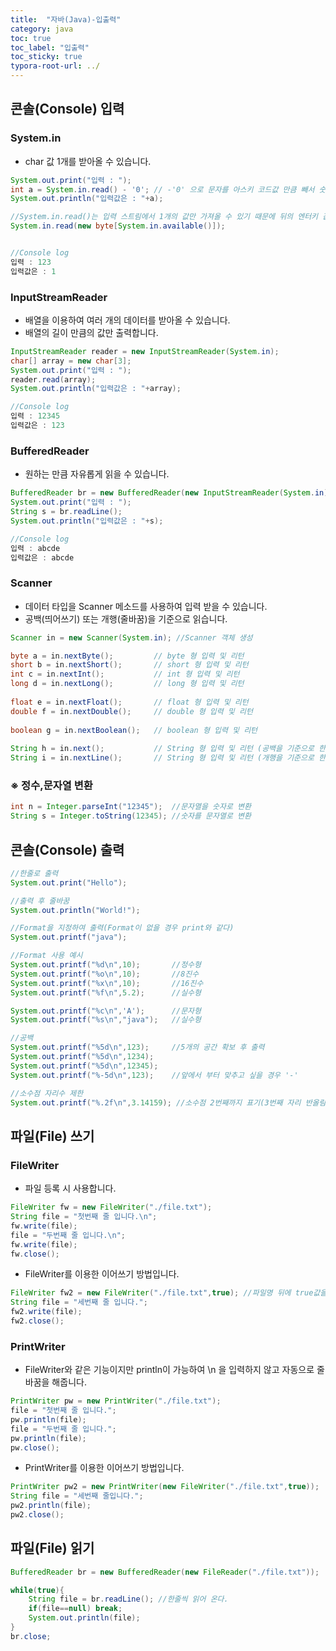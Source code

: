 ```yaml
---
title:  "자바(Java)-입출력"
category: java
toc: true
toc_label: "입출력"
toc_sticky: true
typora-root-url: ../
---
```








## 콘솔(Console) 입력

### System.in

- char 값 1개를 받아올 수 있습니다.

```java
System.out.print("입력 : ");
int a = System.in.read() - '0'; // -'0' 으로 문자를 아스키 코드값 만큼 빼서 숫자로 변환
System.out.println("입력값은 : "+a);

//System.in.read()는 입력 스트림에서 1개의 값만 가져올 수 있기 때문에 뒤의 엔터키 값을 소진 해야 한다.
System.in.read(new byte[System.in.available()]);


//Console log
입력 : 123
입력값은 : 1
```



### InputStreamReader

- 배열을 이용하여 여러 개의 데이터를 받아올 수 있습니다.
- 배열의 길이 만큼의 값만 출력합니다.

```java
InputStreamReader reader = new InputStreamReader(System.in);
char[] array = new char[3];
System.out.print("입력 : ");
reader.read(array);
System.out.println("입력값은 : "+array);

//Console log
입력 : 12345
입력값은 : 123
```



### BufferedReader

- 원하는 만큼 자유롭게 읽을 수 있습니다.

```java
BufferedReader br = new BufferedReader(new InputStreamReader(System.in));
System.out.print("입력 : ");
String s = br.readLine();
System.out.println("입력값은 : "+s);

//Console log
입력 : abcde
입력값은 : abcde
```



### Scanner

- 데이터 타입을 Scanner 메소드를 사용하여 입력 받을 수 있습니다.
- 공백(띄어쓰기) 또는 개행(줄바꿈)을 기준으로 읽습니다.

```java
Scanner in = new Scanner(System.in); //Scanner 객체 생성

byte a = in.nextByte(); 		// byte 형 입력 및 리턴
short b = in.nextShort(); 		// short 형 입력 및 리턴
int c = in.nextInt(); 			// int 형 입력 및 리턴
long d = in.nextLong(); 		// long 형 입력 및 리턴
 
float e = in.nextFloat(); 		// float 형 입력 및 리턴
double f = in.nextDouble(); 	// double 형 입력 및 리턴
 
boolean g = in.nextBoolean(); 	// boolean 형 입력 및 리턴
 
String h = in.next(); 			// String 형 입력 및 리턴 (공백을 기준으로 한 단어를 읽음)
String i = in.nextLine(); 		// String 형 입력 및 리턴 (개행을 기준으로 한 줄을 읽음)
```



### ※ 정수,문자열 변환

```java
int n = Integer.parseInt("12345");	//문자열을 숫자로 변환
String s = Integer.toString(12345);	//숫자를 문자열로 변환
```



 

## 콘솔(Console)  출력

```java
//한줄로 출력
System.out.print("Hello");

//출력 후 줄바꿈
System.out.println("World!");

//Format을 지정하여 출력(Format이 없을 경우 print와 같다)
System.out.printf("java");

//Format 사용 예시
System.out.printf("%d\n",10);		//정수형
System.out.printf("%o\n",10);		//8진수
System.out.printf("%x\n",10);		//16진수
System.out.printf("%f\n",5.2);		//실수형

System.out.printf("%c\n",'A');		//문자형
System.out.printf("%s\n","java");	//실수형

//공백
System.out.printf("%5d\n",123);		//5개의 공간 확보 후 출력
System.out.printf("%5d\n",1234);
System.out.printf("%5d\n",12345);
System.out.printf("%-5d\n",123);    //앞에서 부터 맞추고 싶을 경우 '-'

//소수점 자리수 제한
System.out.printf("%.2f\n",3.14159); //소수점 2번째까지 표기(3번째 자리 반올림)
```





## 파일(File) 쓰기

### FileWriter

- 파일 등록 시 사용합니다.

```java
FileWriter fw = new FileWriter("./file.txt");
String file = "첫번째 줄 입니다.\n";
fw.write(file);
file = "두번째 줄 입니다.\n";
fw.write(file);
fw.close();
```

- FileWriter를 이용한 이어쓰기 방법입니다.

```java
FileWriter fw2 = new FileWriter("./file.txt",true);	//파일명 뒤에 true값을 입력
String file = "세번째 줄 입니다.";
fw2.write(file);
fw2.close();
```



### PrintWriter

- FileWriter와 같은 기능이지만 println이 가능하여 \\n 을 입력하지 않고 자동으로 줄바꿈을 해줍니다.

```java
PrintWriter pw = new PrintWriter("./file.txt");
file = "첫번째 줄 입니다.";
pw.println(file);
file = "두번째 줄 입니다.";
pw.println(file);
pw.close();
```

- PrintWriter를 이용한 이어쓰기 방법입니다.

```java
PrintWriter pw2 = new PrintWriter(new FileWriter("./file.txt",true));	//PrintWriter 매개변수 안에 FileWriter를 넣어준다.
String file = "세번째 줄입니다.";
pw2.println(file);
pw2.close();
```





## 파일(File) 읽기

```java
BufferedReader br = new BufferedReader(new FileReader("./file.txt"));

while(true){
    String file = br.readLine(); //한줄씩 읽어 온다.
    if(file==null) break;
    System.out.println(file);
}
br.close;
```

